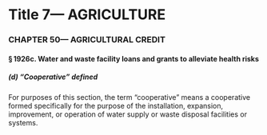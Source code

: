 
# Title 7— AGRICULTURE
### CHAPTER 50— AGRICULTURAL CREDIT
#### § 1926c. Water and waste facility loans and grants to alleviate health risks
##### (d) “Cooperative” defined

For purposes of this section, the term “cooperative” means a cooperative formed specifically for the purpose of the installation, expansion, improvement, or operation of water supply or waste disposal facilities or systems.
